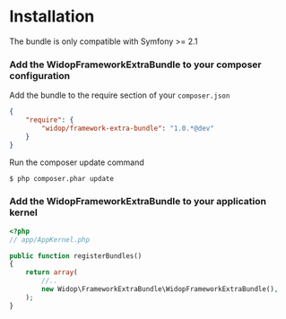 # Installation

The bundle is only compatible with Symfony >= 2.1

### Add the WidopFrameworkExtraBundle to your composer configuration

Add the bundle to the require section of your `composer.json`

``` json
{
    "require": {
        "widop/framework-extra-bundle": "1.0.*@dev"
    }
}
```

Run the composer update command

``` bash
$ php composer.phar update
```

### Add the WidopFrameworkExtraBundle to your application kernel

``` php
<?php
// app/AppKernel.php

public function registerBundles()
{
    return array(
        //..
        new Widop\FrameworkExtraBundle\WidopFrameworkExtraBundle(),
    );
}
```
